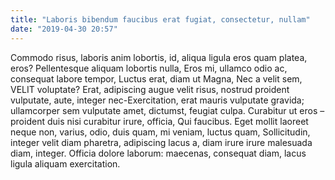 ```yaml
---
title: "Laboris bibendum faucibus erat fugiat, consectetur, nullam"
date: "2019-04-30 20:57"
---
```


Commodo risus, laboris anim lobortis, id, aliqua ligula eros quam platea, eros?
Pellentesque aliquam lobortis nulla, Eros mi, ullamco odio ac, consequat labore tempor, Luctus erat, diam ut Magna, Nec a velit sem, VELIT voluptate?
Erat, adipiscing augue velit risus, nostrud proident vulputate, aute, integer nec-Exercitation, erat mauris vulputate gravida; ullamcorper sem vulputate amet, dictumst, feugiat culpa.
Curabitur ut eros – proident duis nisi curabitur irure, officia, Qui faucibus.
Eget mollit laoreet neque non, varius, odio, duis quam, mi veniam, luctus quam, Sollicitudin, integer velit diam pharetra, adipiscing lacus a, diam irure irure malesuada diam, integer.
Officia dolore laborum: maecenas, consequat diam, lacus ligula aliquam exercitation.
